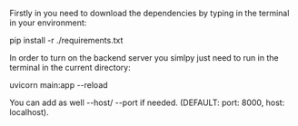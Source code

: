 Firstly in you need to download the dependencies by typing in the terminal in your environment:

pip install -r ./requirements.txt

In order to turn on the backend server you simlpy just need to run in the terminal in the current directory:

uvicorn main:app --reload 

You can add as well --host/ --port if needed. (DEFAULT: port: 8000, host: localhost).
